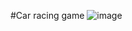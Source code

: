 #Car racing game 
![image](https://github.com/randinimendis/Car-Racing-min-game/assets/99355199/bc6c94c3-3496-4919-aa7a-3bcf830051b7)
